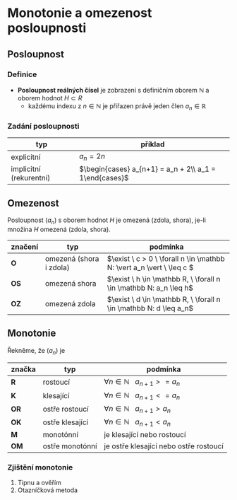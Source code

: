 # Monotonie a omezenost posloupnosti
## Posloupnost
### Definice
- **Posloupnost reálných čísel** je zobrazení s definičním oborem $\mathbb N$ a oborem hodnot $H \subset R$
    - každému indexu z $n \in \mathbb N$ je přiřazen právě jeden člen $a_n \in \mathbb R$

### Zadání posloupnosti

| typ                     | příklad                                                |
| ----------------------- | ------------------------------------------------------ |
| explicitní              | $a_n = 2n$                                             |
| implicitní (rekurentní) | $\begin{cases} a_{n+1} = a_n + 2\\ a_1 = 1\end{cases}$ |

## Omezenost

Posloupnost $(a_n)$ s oborem hodnot $H$ je omezená (zdola, shora), je-li množina $H$ omezená (zdola, shora).

| značení | typ                     | podmínka   |
| ------- | ----------------------- | --------- |
| **O**       | omezená (shora i zdola) | $\exist \ c > 0 \ \forall n \in \mathbb N: \vert a_n \vert \  \leq c $  |
| **OS**      | omezená shora           | $\exist \ h \in \mathbb R, \ \forall n \in \mathbb N: a_n \leq h$     |
| **OZ**      | omezená zdola           | $\exist \ d \in \mathbb R, \ \forall n \in \mathbb N: d \leq a_n$ | 

## Monotonie

Řekněme, že $(a_n)$ je

| značka | typ             | podmínka                                                      |
| ------ | --------------- | ------------------------------------------------------------- |
| **R**  | rostoucí        | $\displaystyle \forall n \in \mathbb{N} \ \ \ a_{n+1} >= a_n$ |
| **K**  | klesající       | $\displaystyle \forall n \in \mathbb{N} \ \ \ a_{n+1} <= a_n$ |
| **OR** | ostře rostoucí  | $\displaystyle \forall n \in \mathbb{N} \ \ \ a_{n+1} > a_n$  |
| **OK** | ostře klesající | $\displaystyle \forall n \in \mathbb{N} \ \ \ a_{n+1} < a_n$  |
| **M**  | monotónní       | je klesající nebo rostoucí                                    |
| **OM** | ostře monotónní | je ostře klesající nebo ostře rostoucí                        |

### Zjištění monotonie
1) Tipnu a ověřím
2) Otazníčková metoda